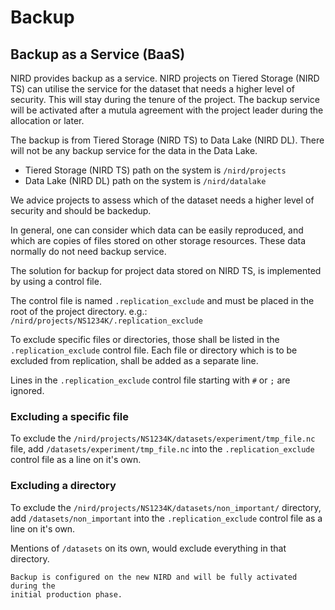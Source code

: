 # Backup 


## Backup as a Service (BaaS)

NIRD provides backup as a service. NIRD projects on Tiered Storage (NIRD TS)
can utilise the service for the dataset that needs a higher level of security.
This will stay during the tenure of the project. The backup service will be 
activated after a mutula agreement with the project leader during the allocation or later.

The backup is from Tiered Storage (NIRD TS) to Data Lake (NIRD DL).
There will not be any backup service for the data in the Data Lake.

- Tiered Storage (NIRD TS) path on the system is `/nird/projects`
- Data Lake (NIRD DL) path on the system is `/nird/datalake`

We advice projects to assess which of the dataset needs a higher level of 
security and should be backedup.

In general, one can consider which data can be easily reproduced, and which 
are copies of files stored on other storage resources. These data normally 
do not need backup service.

The solution for backup for project data stored on NIRD TS, 
is implemented by using a control file.

The control file is named `.replication_exclude` and must be placed in the
root of the project directory.
 e.g.: `/nird/projects/NS1234K/.replication_exclude`

To exclude specific files or directories, those shall be listed in the
`.replication_exclude` control file. Each file or directory which is to be
excluded from replication, shall be added as a separate line.

Lines in the `.replication_exclude` control file starting with `#` or `;` are
ignored.

### Excluding a specific file

To exclude the `/nird/projects/NS1234K/datasets/experiment/tmp_file.nc` file,
add `/datasets/experiment/tmp_file.nc` into the `.replication_exclude` control
file as a line on it's own.


### Excluding a directory

To exclude the `/nird/projects/NS1234K/datasets/non_important/` directory,
add `/datasets/non_important` into the `.replication_exclude` control file
as a line on it's own.

Mentions of `/datasets` on its own, would exclude everything in that directory.

```{note}
Backup is configured on the new NIRD and will be fully activated during the 
initial production phase.

```

